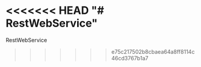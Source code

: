 <<<<<<< HEAD
"# RestWebService" 
=======
RestWebService

>>>>>>> e75c217502b8cbaea64a8ff8114c46cd3767b1a7

<!-- GitAds-Verify: XZSOW9A5P7F44KA5YSATCQAB5EPQMTPU -->
